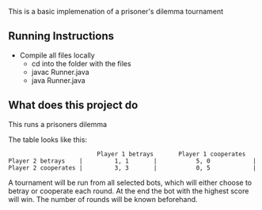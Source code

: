 This is a basic implemenation of a prisoner's dilemma tournament

## Running Instructions
- Compile all files locally
   - cd into the folder with the files
   - javac Runner.java
   - java Runner.java

## What does this project do
This runs a prisoners dilemma

The table looks like this:

```
                         Player 1 betrays       Player 1 cooperates
Player 2 betrays    |         1, 1       |           5, 0            |
Player 2 cooperates |         3, 3       |           0, 5            |
```

A tournament will be run from all selected bots, which will either choose to betray or cooperate each round.
At the end the bot with the highest score will win.  The number of rounds will be known beforehand.
